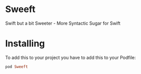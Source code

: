 # Sweeft
Swift but a bit Sweeter - More Syntactic Sugar for Swift

# Installing

To add this to your project you have to add this to your Podfile:

```ruby
pod Sweeft
```
